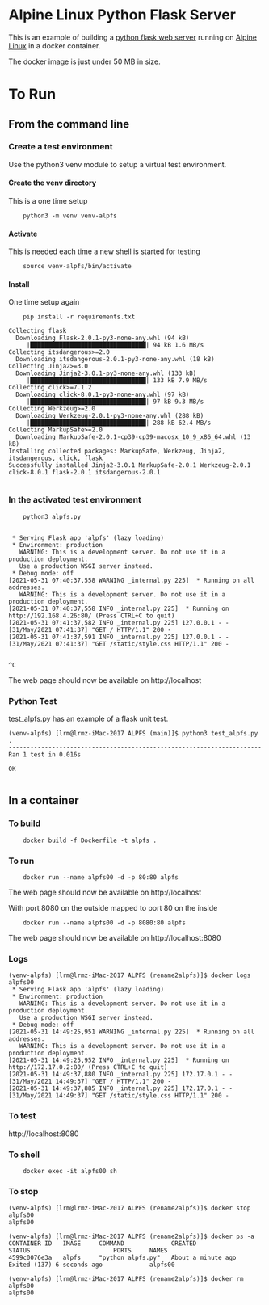 # Alpine Linux Python Flask Server

This is an example of building a [python flask web
server](https://flask.palletsprojects.com/en/2.0.x/) running on
[Alpine Linux](https://alpinelinux.org) in a docker container.

The docker image is just under 50 MB in size.


# To Run

## From the command line

### Create a test environment

Use the python3 venv module to setup a virtual test environment.

#### Create the venv directory
This is a one time setup
```
    python3 -m venv venv-alpfs
```
#### Activate
This is needed each time a new shell is started for testing
```
    source venv-alpfs/bin/activate
```

#### Install
One time setup again

```
    pip install -r requirements.txt

Collecting flask
  Downloading Flask-2.0.1-py3-none-any.whl (94 kB)
     |████████████████████████████████| 94 kB 1.6 MB/s
Collecting itsdangerous>=2.0
  Downloading itsdangerous-2.0.1-py3-none-any.whl (18 kB)
Collecting Jinja2>=3.0
  Downloading Jinja2-3.0.1-py3-none-any.whl (133 kB)
     |████████████████████████████████| 133 kB 7.9 MB/s
Collecting click>=7.1.2
  Downloading click-8.0.1-py3-none-any.whl (97 kB)
     |████████████████████████████████| 97 kB 9.3 MB/s
Collecting Werkzeug>=2.0
  Downloading Werkzeug-2.0.1-py3-none-any.whl (288 kB)
     |████████████████████████████████| 288 kB 62.4 MB/s
Collecting MarkupSafe>=2.0
  Downloading MarkupSafe-2.0.1-cp39-cp39-macosx_10_9_x86_64.whl (13 kB)
Installing collected packages: MarkupSafe, Werkzeug, Jinja2, itsdangerous, click, flask
Successfully installed Jinja2-3.0.1 MarkupSafe-2.0.1 Werkzeug-2.0.1 click-8.0.1 flask-2.0.1 itsdangerous-2.0.1


```

### In the activated test environment

```
    python3 alpfs.py


 * Serving Flask app 'alpfs' (lazy loading)
 * Environment: production
   WARNING: This is a development server. Do not use it in a production deployment.
   Use a production WSGI server instead.
 * Debug mode: off
[2021-05-31 07:40:37,558 WARNING _internal.py 225]  * Running on all addresses.
   WARNING: This is a development server. Do not use it in a production deployment.
[2021-05-31 07:40:37,558 INFO _internal.py 225]  * Running on http://192.168.4.26:80/ (Press CTRL+C to quit)
[2021-05-31 07:41:37,582 INFO _internal.py 225] 127.0.0.1 - - [31/May/2021 07:41:37] "GET / HTTP/1.1" 200 -
[2021-05-31 07:41:37,591 INFO _internal.py 225] 127.0.0.1 - - [31/May/2021 07:41:37] "GET /static/style.css HTTP/1.1" 200 -


^C

```

The web page should now be available on http://localhost


### Python Test

test_alpfs.py has an example of a flask unit test.

```
(venv-alpfs) [lrm@lrmz-iMac-2017 ALPFS (main)]$ python3 test_alpfs.py
.
----------------------------------------------------------------------
Ran 1 test in 0.016s

OK


```



## In a container

### To build

```
    docker build -f Dockerfile -t alpfs .
```
### To run


```
    docker run --name alpfs00 -d -p 80:80 alpfs
```

The web page should now be available on http://localhost


With port 8080 on the outside mapped to port 80 on the inside

```
    docker run --name alpfs00 -d -p 8080:80 alpfs
```

The web page should now be available on http://localhost:8080

### Logs

```
(venv-alpfs) [lrm@lrmz-iMac-2017 ALPFS (rename2alpfs)]$ docker logs alpfs00
 * Serving Flask app 'alpfs' (lazy loading)
 * Environment: production
   WARNING: This is a development server. Do not use it in a production deployment.
   Use a production WSGI server instead.
 * Debug mode: off
[2021-05-31 14:49:25,951 WARNING _internal.py 225]  * Running on all addresses.
   WARNING: This is a development server. Do not use it in a production deployment.
[2021-05-31 14:49:25,952 INFO _internal.py 225]  * Running on http://172.17.0.2:80/ (Press CTRL+C to quit)
[2021-05-31 14:49:37,880 INFO _internal.py 225] 172.17.0.1 - - [31/May/2021 14:49:37] "GET / HTTP/1.1" 200 -
[2021-05-31 14:49:37,885 INFO _internal.py 225] 172.17.0.1 - - [31/May/2021 14:49:37] "GET /static/style.css HTTP/1.1" 200 -
```


### To test

http://localhost:8080



### To shell
```
    docker exec -it alpfs00 sh
```


### To stop

```
(venv-alpfs) [lrm@lrmz-iMac-2017 ALPFS (rename2alpfs)]$ docker stop alpfs00
alpfs00

(venv-alpfs) [lrm@lrmz-iMac-2017 ALPFS (rename2alpfs)]$ docker ps -a
CONTAINER ID   IMAGE     COMMAND             CREATED              STATUS                       PORTS     NAMES
4599c0076e3a   alpfs     "python alpfs.py"   About a minute ago   Exited (137) 6 seconds ago             alpfs00

(venv-alpfs) [lrm@lrmz-iMac-2017 ALPFS (rename2alpfs)]$ docker rm alpfs00
alpfs00


```
